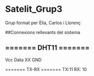 # Satelit_Grup3
Grup format per Èlia, Carlos i Llorenç

##Connexions rellevants del sistema

======= DHT11 =======
---------------------
Vcc   Data   XX   GND


======= TX-RX =======
 TX:11       RX: 10
